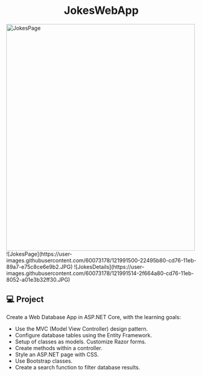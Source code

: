 <h1 align="center">JokesWebApp</h1>

<img src="https://user-images.githubusercontent.com/60073178/121991500-22495b80-cd76-11eb-89a7-e75c8ce6e9b2.JPG" alt="JokesPage" width="500" height="600">
![JokesPage](https://user-images.githubusercontent.com/60073178/121991500-22495b80-cd76-11eb-89a7-e75c8ce6e9b2.JPG)
![JokesDetails](https://user-images.githubusercontent.com/60073178/121991514-2f664a80-cd76-11eb-8052-a01e3b32ff30.JPG)

## 💻 Project

Create a Web Database App in ASP.NET Core, with the learning goals:

- Use the MVC (Model View Controller) design pattern.
- Configure database tables using the Entity Framework.
- Setup of classes as models. Customize Razor forms.
- Create methods within a controller.
- Style an ASP.NET page with CSS.
- Use Bootstrap classes.
- Create a search function to filter database results.

